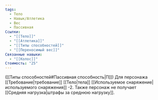 ```yaml
---
tags:
  - Тело
  - Навык/Атлетика
  - Вес
  - Пассивная
Ссылки:
  - "[[Тело]]"
  - "[[Атлетика]]"
  - "[[Типы способностей]]"
  - "[[Переносимый вес]]"
Связанные навыки:
  - "[[Колос]]"
Стоимость: "25"
---
```

([[Типы способностей#Пассивная способность|П]]) Для персонажа [[Требование|требование]] [[Тело|тела]] [[Используемое снаряжение|используемого снаряжения]] -2. Также персонаж не получает [[Средняя нагрузка|штрафы за среднюю нагрузку]].
